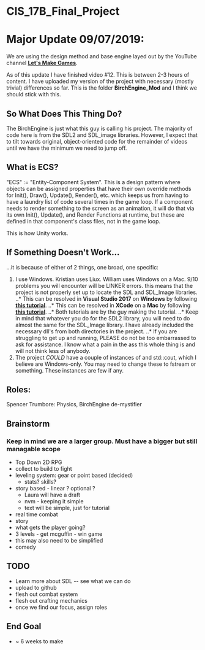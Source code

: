 # CIS_17B_Final_Project

# Major Update 09/07/2019:
We are using the design method and base engine layed out by
the YouTube channel [**Let's Make Games**](https://www.youtube.com/user/creaper/about).

As of this update I have finished video #12. This is between 2-3 hours of content.
I have uploaded my version of the project with necessary (mostly trivial) differences
so far. This is the folder **BirchEngine_Mod** and I think we should stick with this.

## So What Does This Thing Do?

The BirchEngine is just what this guy is calling his project. The majority of code here
is from the SDL2 and SDL_image libraries. However, I expect that to tilt towards original,
object-oriented code for the remainder of videos until we have the minimum we need to jump off.

## What is ECS?

"ECS" := "Entity-Component System". This is a design pattern where objects can be assigned properties that have their own override methods for Init(), Draw(), Update(), Render(), etc. which keeps us from having to have a laundry list of code several times in the game loop. If a component needs to render something to the screen as an animation, it will do that via its own Init(), Update(), and Render Functions at runtime, but these are defined in that component's class files, not in the game loop.

This is how Unity works.

## If Something Doesn't Work...

...it is because of either of 2 things, one broad, one specific:
1. I use Windows. Kristian uses Liux. William uses Windows on a Mac. 9/10 problems you
will encounter will be LINKER errors. this means that the project is not properly set up to locate the SDL and SDL_Image
libraries.
..* This can be resolved in **Visual Studio 2017** on **Windows** by following [**this tutorial**](https://www.youtube.com/watch?v=QQzAHcojEKg).
..* This can be resolved in **XCode** on a **Mac** by following [**this tutorial**](https://www.youtube.com/watch?v=lHAUc6F_B3Y).
..* Both tutorials are by the guy making the tutorial.
..* Keep in mind that whatever you do for the SDL2 library, you will need to do almost the same for the SDL_Image library. I have already included the necessary dll's from both directories in the project.
..* If you are struggling to get up and running, PLEASE do not be too embarrassed to ask for assistance. I know what a pain in the ass this whole thing is and will not think less of anybody.
2. The project *COULD* have a couple of instances of <iostream> and std::cout, which I believe are Windows-only. You may need to change these to fstream or something. These instances are few if any.


## Roles:

Spencer Trumbore: Physics, BirchEngine de-mystifier

## Brainstorm
### Keep in mind we are a larger group. Must have a bigger but still managable scope
* Top Down 2D RPG
* collect to build to fight
* leveling system: gear or point based (decided)
  * stats? skills?
* story based - linear ? optional ?
  * Laura will have a draft
  * nvm - keeping it simple
  * text will be simple, just for tutorial
 * real time combat
 * story
  * what gets the player going?
  * 3 levels - get mcguffin - win game
   * this may also need to be simplified
  * comedy

## TODO
* Learn more about SDL -- see what we can do
 * upload to github
* flesh out combat system
* flesh out crafting mechanics
* once we find our focus, assign roles

## End Goal
* ~ 6 weeks to make
